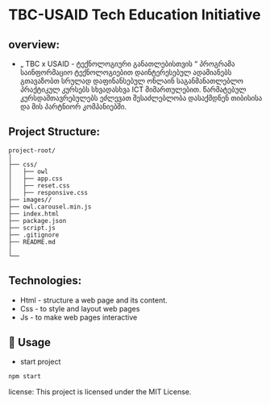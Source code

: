 # TBC-USAID Tech Education Initiative

## overview:
  - „ TBC x USAID - ტექნოლოგიური განათლებისთვის “ პროგრამა  საინფორმაციო ტექნოლოგიებით დაინტერესებულ ადამიანებს გთავაზობთ სრულად დაფინანსებულ ონლაინ საგანმანათლებლო პრაქტიკულ კურსებს  სხვადასხვა ICT მიმართულებით. წარმატებულ კურსდამთავრებულებს ეძლევათ შესაძლებლობა დასაქმდნენ თიბისისა და მის პარტნიორ კომპანიებში.



## Project Structure:

```plaintext
project-root/
│
├── css/
│   ├── owl
│   ├── app.css
│   ├── reset.css
│   ├── responsive.css
├── images//
├── owl.carousel.min.js
├── index.html
├── package.json
├── script.js
├── .gitignore
├── README.md
│
└── 
```

## Technologies:
  - Html - structure a web page and its content.
  - Css - to style and layout web pages
  - Js - to make web pages interactive

## 🚀 Usage
  - start project 
```sh
npm start
```



license: This project is licensed under the MIT License.
